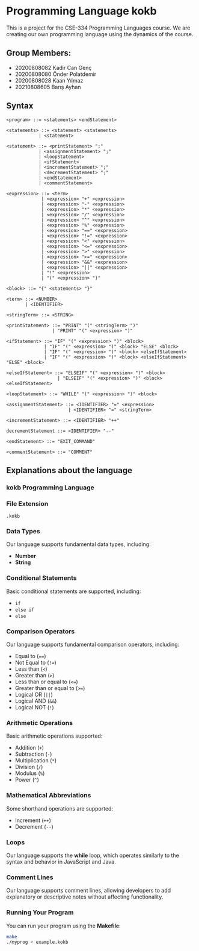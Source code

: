 # Programming Language kokb

This is a project for the CSE-334 Programming Languages course. We are creating our own programming language using the dynamics of the course.

## Group Members: 
- 20200808082 Kadir Can Genç
- 20200808080 Önder Polatdemir
- 20200808028 Kaan Yılmaz
- 20210808605 Barış Ayhan

## Syntax

```
<program> ::= <statements> <endStatement>

<statements> ::= <statement> <statements>
            | <statement>

<statement> ::= <printStatement> ";"
            | <assignmentStatement> ";"
            | <loopStatement>
            | <ifStatement>
            | <incrementStatement> ";"
            | <decrementStatement> ";"
            | <endStatement>
            | <commentStatement>

<expression> ::= <term>
             | <expression> "+" <expression>
             | <expression> "-" <expression>
             | <expression> "*" <expression>
             | <expression> "/" <expression>
             | <expression> "^" <expression>
             | <expression> "%" <expression>
             | <expression> "==" <expression>
             | <expression> "!=" <expression>
             | <expression> "<" <expression>
             | <expression> "<=" <expression>
             | <expression> ">" <expression>
             | <expression> ">=" <expression>
             | <expression> "&&" <expression>
             | <expression> "||" <expression>
             | "!" <expression>
             | "(" <expression> ")"

<block> ::= "{" <statements> "}"

<term> ::= <NUMBER>
       | <IDENTIFIER>

<stringTerm> ::= <STRING>

<printStatement> ::= "PRINT" "(" <stringTerm> ")"
                 | "PRINT" "(" <expression> ")"

<ifStatement> ::= "IF" "(" <expression> ")" <block>
              | "IF" "(" <expression> ")" <block> "ELSE" <block>
              | "IF" "(" <expression> ")" <block> <elseIfStatement>
              | "IF" "(" <expression> ")" <block> <elseIfStatement> "ELSE" <block>

<elseIfStatement> ::= "ELSEIF" "(" <expression> ")" <block>
                   | "ELSEIF" "(" <expression> ")" <block> <elseIfStatement>

<loopStatement> ::= "WHILE" "(" <expression> ")" <block>

<assignmentStatement> ::= <IDENTIFIER> "=" <expression>
                       | <IDENTIFIER> "=" <stringTerm>

<incrementStatement> ::= <IDENTIFIER> "++"

decrementStatement ::= <IDENTIFIER> "--"

<endStatement> ::= "EXIT_COMMAND"

<commentStatement> ::= "COMMENT"

```

## Explanations about the language

### kokb Programming Language

### File Extension
`.kokb`

### Data Types
Our language supports fundamental data types, including:
- **Number**
- **String**

### Conditional Statements
Basic conditional statements are supported, including:
- `if`
- `else if`
- `else`

### Comparison Operators
Our language supports fundamental comparison operators, including:
- Equal to (`==`)
- Not Equal to (`!=`)
- Less than (`<`)
- Greater than (`>`)
- Less than or equal to (`<=`)
- Greater than or equal to (`>=`)
- Logical OR (`||`)
- Logical AND (`&&`)
- Logical NOT (`!`)

### Arithmetic Operations
Basic arithmetic operations supported:
- Addition (`+`)
- Subtraction (`-`)
- Multiplication (`*`)
- Division (`/`)
- Modulus (`%`)
- Power (`^`)

### Mathematical Abbreviations
Some shorthand operations are supported:
- Increment (`++`)
- Decrement (`--`)

### Loops
Our language supports the **while** loop, which operates similarly to the syntax and behavior in JavaScript and Java.

### Comment Lines
Our language supports comment lines, allowing developers to add explanatory or descriptive notes without affecting functionality.

### Running Your Program
You can run your program using the **Makefile**:
```sh
make
./myprog < example.kokb

